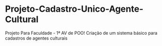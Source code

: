 # Projeto-Cadastro-Unico-Agente-Cultural
Projeto Para Faculdade - 1ª AV de POO! Criação de um sistema básico para cadastros de agentes culturais
